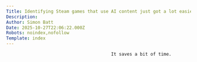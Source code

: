 ```yaml
---
Title: Identifying Steam games that use AI content just got a lot easier thanks to this browser extension
Description: 
Author: Simon Batt
Date: 2025-10-27T22:06:22.000Z
Robots: noindex,nofollow
Template: index
---
```


                                            It saves a bit of time.
                                        